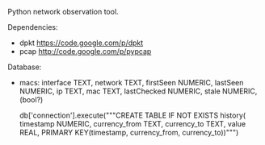 Python network observation tool.

Dependencies:
 - dpkt https://code.google.com/p/dpkt
 - pcap http://code.google.com/p/pypcap

Database:
 - macs:
    interface TEXT,
    network TEXT,
    firstSeen NUMERIC,
    lastSeen NUMERIC,
    ip TEXT,
    mac TEXT,
    lastChecked NUMERIC,
    stale NUMERIC, (bool?)

	db['connection'].execute("""CREATE TABLE IF NOT EXISTS history(
	  timestamp NUMERIC,
	  currency_from TEXT,
	  currency_to TEXT,
	  value REAL,
	  PRIMARY KEY(timestamp, currency_from, currency_to))""")
